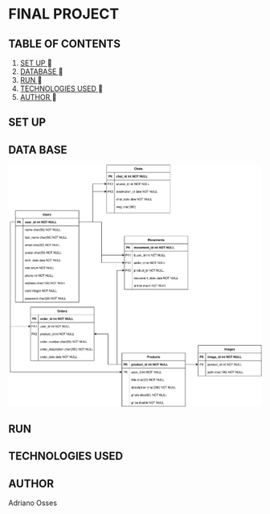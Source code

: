 # FINAL PROJECT
## TABLE OF CONTENTS
1. [ SET UP ](#set-up) :rocket:
2. [ DATABASE ](#db) :rocket:
3. [ RUN ](#run) :rocket:
4. [ TECHNOLOGIES USED ](#tech) :rocket:
5. [ AUTHOR ](#author) :rocket:

<a name="set-up"></a>
## SET UP
<a name="db"></a>
## DATA BASE
![Database](images/diagram4.svg)
<a name="run"></a>
## RUN

<a name="tech"></a>
## TECHNOLOGIES USED

<a name="author"></a>
## AUTHOR
Adriano Osses